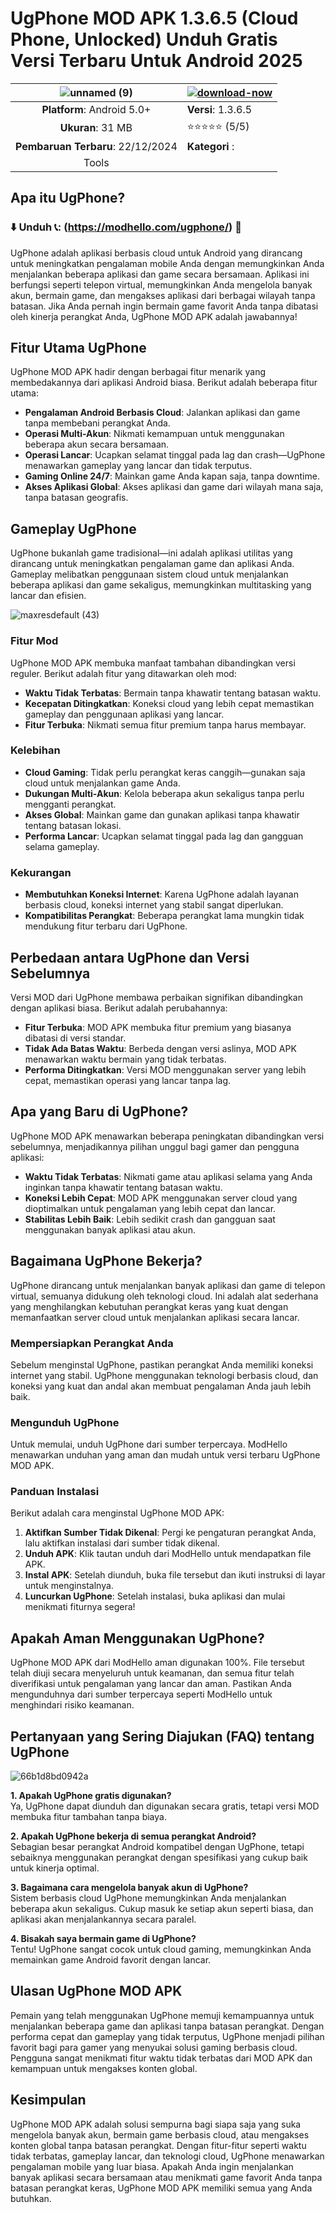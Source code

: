 # UgPhone MOD APK 1.3.6.5 (Cloud Phone, Unlocked) Unduh Gratis Versi Terbaru Untuk Android 2025

|![unnamed (9)](https://github.com/user-attachments/assets/843dc121-6c94-46b1-b362-3a389c154ab6)|[![download-now](https://github.com/user-attachments/assets/22657e67-9d2d-46af-a41a-5d365d2ddc1f)](https://modhello.com/ugphone/)  |
|:-------------------------------------------------:|-----------------------|
| **Platform**:  Android 5.0+                   | **Versi**: 1.3.6.5   |
| **Ukuran**: 31 MB                               | ⭐️⭐️⭐️⭐️⭐️ (5/5) |
| **Pembaruan Terbaru**: 22/12/2024                     | **Kategori** : 
Tools |


## Apa itu UgPhone?

### ⬇️ Unduh 📞: (https://modhello.com/ugphone/) 📲

UgPhone adalah aplikasi berbasis cloud untuk Android yang dirancang untuk meningkatkan pengalaman mobile Anda dengan memungkinkan Anda menjalankan beberapa aplikasi dan game secara bersamaan. Aplikasi ini berfungsi seperti telepon virtual, memungkinkan Anda mengelola banyak akun, bermain game, dan mengakses aplikasi dari berbagai wilayah tanpa batasan. Jika Anda pernah ingin bermain game favorit Anda tanpa dibatasi oleh kinerja perangkat Anda, UgPhone MOD APK adalah jawabannya!

## Fitur Utama UgPhone

UgPhone MOD APK hadir dengan berbagai fitur menarik yang membedakannya dari aplikasi Android biasa. Berikut adalah beberapa fitur utama:

- **Pengalaman Android Berbasis Cloud**: Jalankan aplikasi dan game tanpa membebani perangkat Anda.
- **Operasi Multi-Akun**: Nikmati kemampuan untuk menggunakan beberapa akun secara bersamaan.
- **Operasi Lancar**: Ucapkan selamat tinggal pada lag dan crash—UgPhone menawarkan gameplay yang lancar dan tidak terputus.
- **Gaming Online 24/7**: Mainkan game Anda kapan saja, tanpa downtime.
- **Akses Aplikasi Global**: Akses aplikasi dan game dari wilayah mana saja, tanpa batasan geografis.

## Gameplay UgPhone

UgPhone bukanlah game tradisional—ini adalah aplikasi utilitas yang dirancang untuk meningkatkan pengalaman game dan aplikasi Anda. Gameplay melibatkan penggunaan sistem cloud untuk menjalankan beberapa aplikasi dan game sekaligus, memungkinkan multitasking yang lancar dan efisien.

![maxresdefault (43)](https://github.com/user-attachments/assets/ae0d817a-51ce-419a-91df-686620183493)


### Fitur Mod

UgPhone MOD APK membuka manfaat tambahan dibandingkan versi reguler. Berikut adalah fitur yang ditawarkan oleh mod:

- **Waktu Tidak Terbatas**: Bermain tanpa khawatir tentang batasan waktu.
- **Kecepatan Ditingkatkan**: Koneksi cloud yang lebih cepat memastikan gameplay dan penggunaan aplikasi yang lancar.
- **Fitur Terbuka**: Nikmati semua fitur premium tanpa harus membayar.

### Kelebihan

- **Cloud Gaming**: Tidak perlu perangkat keras canggih—gunakan saja cloud untuk menjalankan game Anda.
- **Dukungan Multi-Akun**: Kelola beberapa akun sekaligus tanpa perlu mengganti perangkat.
- **Akses Global**: Mainkan game dan gunakan aplikasi tanpa khawatir tentang batasan lokasi.
- **Performa Lancar**: Ucapkan selamat tinggal pada lag dan gangguan selama gameplay.

### Kekurangan

- **Membutuhkan Koneksi Internet**: Karena UgPhone adalah layanan berbasis cloud, koneksi internet yang stabil sangat diperlukan.
- **Kompatibilitas Perangkat**: Beberapa perangkat lama mungkin tidak mendukung fitur terbaru dari UgPhone.

## Perbedaan antara UgPhone dan Versi Sebelumnya

Versi MOD dari UgPhone membawa perbaikan signifikan dibandingkan dengan aplikasi biasa. Berikut adalah perubahannya:

- **Fitur Terbuka**: MOD APK membuka fitur premium yang biasanya dibatasi di versi standar.
- **Tidak Ada Batas Waktu**: Berbeda dengan versi aslinya, MOD APK menawarkan waktu bermain yang tidak terbatas.
- **Performa Ditingkatkan**: Versi MOD menggunakan server yang lebih cepat, memastikan operasi yang lancar tanpa lag.

## Apa yang Baru di UgPhone?

UgPhone MOD APK menawarkan beberapa peningkatan dibandingkan versi sebelumnya, menjadikannya pilihan unggul bagi gamer dan pengguna aplikasi:

- **Waktu Tidak Terbatas**: Nikmati game atau aplikasi selama yang Anda inginkan tanpa khawatir tentang batasan waktu.
- **Koneksi Lebih Cepat**: MOD APK menggunakan server cloud yang dioptimalkan untuk pengalaman yang lebih cepat dan lancar.
- **Stabilitas Lebih Baik**: Lebih sedikit crash dan gangguan saat menggunakan banyak aplikasi atau akun.

## Bagaimana UgPhone Bekerja?

UgPhone dirancang untuk menjalankan banyak aplikasi dan game di telepon virtual, semuanya didukung oleh teknologi cloud. Ini adalah alat sederhana yang menghilangkan kebutuhan perangkat keras yang kuat dengan memanfaatkan server cloud untuk menjalankan aplikasi secara lancar.

### Mempersiapkan Perangkat Anda

Sebelum menginstal UgPhone, pastikan perangkat Anda memiliki koneksi internet yang stabil. UgPhone menggunakan teknologi berbasis cloud, dan koneksi yang kuat dan andal akan membuat pengalaman Anda jauh lebih baik.

### Mengunduh UgPhone

Untuk memulai, unduh UgPhone dari sumber terpercaya. ModHello menawarkan unduhan yang aman dan mudah untuk versi terbaru UgPhone MOD APK.

### Panduan Instalasi

Berikut adalah cara menginstal UgPhone MOD APK:

1. **Aktifkan Sumber Tidak Dikenal**: Pergi ke pengaturan perangkat Anda, lalu aktifkan instalasi dari sumber tidak dikenal.
2. **Unduh APK**: Klik tautan unduh dari ModHello untuk mendapatkan file APK.
3. **Instal APK**: Setelah diunduh, buka file tersebut dan ikuti instruksi di layar untuk menginstalnya.
4. **Luncurkan UgPhone**: Setelah instalasi, buka aplikasi dan mulai menikmati fiturnya segera!

## Apakah Aman Menggunakan UgPhone?

UgPhone MOD APK dari ModHello aman digunakan 100%. File tersebut telah diuji secara menyeluruh untuk keamanan, dan semua fitur telah diverifikasi untuk pengalaman yang lancar dan aman. Pastikan Anda mengunduhnya dari sumber terpercaya seperti ModHello untuk menghindari risiko keamanan.

## Pertanyaan yang Sering Diajukan (FAQ) tentang UgPhone

![66b1d8bd0942a](https://github.com/user-attachments/assets/ca91e237-e45f-49d3-bd26-81d290d5a0e2)



**1. Apakah UgPhone gratis digunakan?**  
Ya, UgPhone dapat diunduh dan digunakan secara gratis, tetapi versi MOD membuka fitur tambahan tanpa biaya.

**2. Apakah UgPhone bekerja di semua perangkat Android?**  
Sebagian besar perangkat Android kompatibel dengan UgPhone, tetapi sebaiknya menggunakan perangkat dengan spesifikasi yang cukup baik untuk kinerja optimal.

**3. Bagaimana cara mengelola banyak akun di UgPhone?**  
Sistem berbasis cloud UgPhone memungkinkan Anda menjalankan beberapa akun sekaligus. Cukup masuk ke setiap akun seperti biasa, dan aplikasi akan menjalankannya secara paralel.

**4. Bisakah saya bermain game di UgPhone?**  
Tentu! UgPhone sangat cocok untuk cloud gaming, memungkinkan Anda memainkan game Android favorit dengan lancar.

## Ulasan UgPhone MOD APK

Pemain yang telah menggunakan UgPhone memuji kemampuannya untuk menjalankan beberapa game dan aplikasi tanpa batasan perangkat. Dengan performa cepat dan gameplay yang tidak terputus, UgPhone menjadi pilihan favorit bagi para gamer yang menyukai solusi gaming berbasis cloud. Pengguna sangat menikmati fitur waktu tidak terbatas dari MOD APK dan kemampuan untuk mengakses konten global.

## Kesimpulan

UgPhone MOD APK adalah solusi sempurna bagi siapa saja yang suka mengelola banyak akun, bermain game berbasis cloud, atau mengakses konten global tanpa batasan perangkat. Dengan fitur-fitur seperti waktu tidak terbatas, gameplay lancar, dan teknologi cloud, UgPhone menawarkan pengalaman mobile yang luar biasa. Apakah Anda ingin menjalankan banyak aplikasi secara bersamaan atau menikmati game favorit Anda tanpa batasan perangkat keras, UgPhone MOD APK memiliki semua yang Anda butuhkan.
